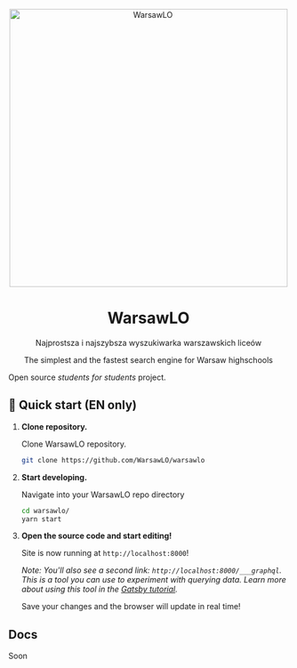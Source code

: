 
<p align="center">
  <a href="https://warsawlo.pl">
    <img alt="WarsawLO" src="https://cdn.jsdelivr.net/gh/WarsawLO/warsawlo@master/logo-full.png" width="500" />
  </a>
</p>
<h1 align="center">
  WarsawLO
</h1>
<p align="center">
  Najprostsza i najszybsza wyszukiwarka warszawskich liceów
</p>
<p align="center">
  The simplest and the fastest search engine for Warsaw highschools
</p>

Open source _students for students_ project.

## 🚀 Quick start (EN only)

1.  **Clone repository.**

    Clone WarsawLO repository.

    ```sh
    git clone https://github.com/WarsawLO/warsawlo
    ```

2.  **Start developing.**

    Navigate into your WarsawLO repo directory

    ```sh
    cd warsawlo/
    yarn start
    ```

3.  **Open the source code and start editing!**

    Site is now running at `http://localhost:8000`!

    _Note: You'll also see a second link: _`http://localhost:8000/___graphql`_. This is a tool you can use to experiment with querying data. Learn more about using this tool in the [Gatsby tutorial](https://www.gatsbyjs.org/tutorial/part-five/#introducing-graphiql)._

    Save your changes and the browser will update in real time!

## Docs
Soon
